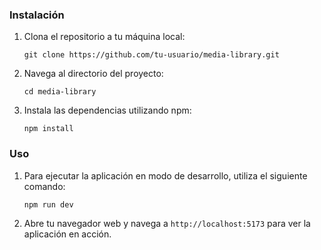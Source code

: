 
### Instalación

1. Clona el repositorio a tu máquina local:

    ```
    git clone https://github.com/tu-usuario/media-library.git
    ```

2. Navega al directorio del proyecto:

    ```
    cd media-library
    ```

3. Instala las dependencias utilizando npm:

    ```
    npm install
    ```

### Uso

1. Para ejecutar la aplicación en modo de desarrollo, utiliza el siguiente comando:

    ```
    npm run dev
    ```

2. Abre tu navegador web y navega a `http://localhost:5173` para ver la aplicación en acción.
